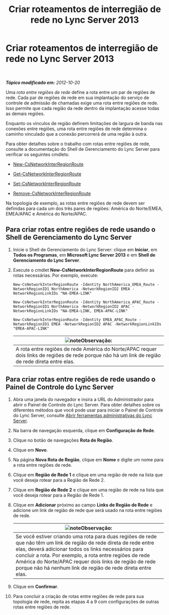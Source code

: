 ﻿---
title: Criar roteamentos de interregião de rede no Lync Server 2013
TOCTitle: Criar roteamentos de interregião de rede no Lync Server 2013
ms:assetid: 5555262a-a502-4b01-9593-836dd30064f5
ms:mtpsurl: https://technet.microsoft.com/pt-br/library/Gg398368(v=OCS.15)
ms:contentKeyID: 49306748
ms.date: 05/19/2016
mtps_version: v=OCS.15
ms.translationtype: HT
---

# Criar roteamentos de interregião de rede no Lync Server 2013

 

_**Tópico modificado em:** 2012-10-20_

Uma *rota entre regiões de rede* define a rota entre um par de regiões de rede. Cada par de regiões de rede em sua implantação do serviço de controle de admissão de chamadas exige uma rota entre regiões de rede. Isso permite que cada região da rede dentro da implantação acesse todas as demais regiões.

Enquanto os vínculos de região definem limitações de largura de banda nas conexões entre regiões, uma rota entre regiões de rede determina o caminho vinculado que a conexão percorrerá de uma região à outra.

Para obter detalhes sobre o trabalho com rotas entre regiões de rede, consulte a documentação do Shell de Gerenciamento do Lync Server para verificar os seguintes cmdlets:

  - [New-CsNetworkInterRegionRoute](https://docs.microsoft.com/en-us/powershell/module/skype/New-CsNetworkInterRegionRoute)

  - [Get-CsNetworkInterRegionRoute](https://docs.microsoft.com/en-us/powershell/module/skype/Get-CsNetworkInterRegionRoute)

  - [Set-CsNetworkInterRegionRoute](https://docs.microsoft.com/en-us/powershell/module/skype/Set-CsNetworkInterRegionRoute)

  - [Remove-CsNetworkInterRegionRoute](https://docs.microsoft.com/en-us/powershell/module/skype/Remove-CsNetworkInterRegionRoute)

Na topologia de exemplo, as rotas entre regiões de rede devem ser definidas para cada um dos três pares de regiões: América do Norte/EMEA, EMEA/APAC e América do Norte/APAC.

## Para criar rotas entre regiões de rede usando o Shell de Gerenciamento do Lync Server

1.  Inicie o Shell de Gerenciamento do Lync Server: clique em **Iniciar**, em **Todos os Programas**, em **Microsoft Lync Server 2013** e em **Shell de Gerenciamento do Lync Server**.

2.  Execute o cmdlet **New-CsNetworkInterRegionRoute** para definir as rotas necessárias. Por exemplo, execute:
    
        New-CsNetworkInterRegionRoute -Identity NorthAmerica_EMEA_Route -NetworkRegionID1 NorthAmerica -NetworkRegionID2 EMEA -NetworkRegionLinkIDs "NA-EMEA-LINK"
    
        New-CsNetworkInterRegionRoute -Identity NorthAmerica_APAC_Route -NetworkRegionID1 NorthAmerica -NetworkRegionID2 APAC -NetworkRegionLinkIDs "NA-EMEA-LINK, EMEA-APAC-LINK"
    
        New-CsNetworkInterRegionRoute -Identity EMEA_APAC_Route -NetworkRegionID1 EMEA -NetworkRegionID2 APAC -NetworkRegionLinkIDs "EMEA-APAC-LINK"
    
    <table>
    <thead>
    <tr class="header">
    <th><img src="images/Gg425756.note(OCS.15).gif" title="note" alt="note" />Observação:</th>
    </tr>
    </thead>
    <tbody>
    <tr class="odd">
    <td>A rota entre regiões de rede América do Norte/APAC requer dois links de regiões de rede porque não há um link de região de rede direta entre elas.</td>
    </tr>
    </tbody>
    </table>


## Para criar rotas entre regiões de rede usando o Painel de Controle do Lync Server

1.  Abra uma janela do navegador e insira a URL do Administrador para abrir o Painel de Controle do Lync Server. Para obter detalhes sobre os diferentes métodos que você pode usar para iniciar o Painel de Controle do Lync Server, consulte [Abrir ferramentas administrativas do Lync Server](lync-server-2013-open-lync-server-administrative-tools.md).

2.  Na barra de navegação esquerda, clique em **Configuração de Rede**.

3.  Clique no botão de navegações **Rota de Região**.

4.  Clique em **Novo**.

5.  Na página **Nova Rota de Região**, clique em **Nome** e digite um nome para a rota entre regiões de rede.

6.  Clique em **Região de Rede 1** e clique em uma região de rede na lista que você deseja rotear para a Região de Rede 2.

7.  Clique em **Região de Rede 2** e clique em uma região de rede na lista que você deseja rotear para a Região de Rede 1.

8.  Clique em **Adicionar** próximo ao campo **Links de Região de Rede** e adicione um link de região de rede que será usado na rota entre regiões de rede.
    
    <table>
    <thead>
    <tr class="header">
    <th><img src="images/Gg425756.note(OCS.15).gif" title="note" alt="note" />Observação:</th>
    </tr>
    </thead>
    <tbody>
    <tr class="odd">
    <td>Se você estiver criando uma rota para duas regiões de rede que não têm um link de região de rede direta de rede entre elas, deverá adicionar todos os links necessários para concluir a rota. Por exemplo, a rota entre regiões de rede América do Norte/APAC requer dois links de região de rede porque não há nenhum link de região de rede direta entre elas.</td>
    </tr>
    </tbody>
    </table>


9.  Clique em **Confirmar**.

10. Para concluir a criação de rotas entre regiões de rede para sua topologia de rede, repita as etapas 4 a 9 com configurações de outras rotas entre regiões de rede.

